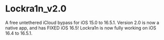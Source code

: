 # Lockra1n_v2.0
A free untethered iCloud bypass for iOS 15.0 to 16.5.1. Version 2.0 is now a native app, and has FIXED iOS 16.5! Lockra1n is now fully working on iOS 16.4 to 16.5.1.
